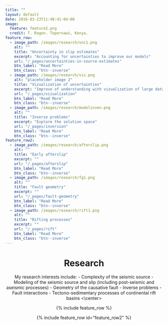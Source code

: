 ```yaml
---
title: ""
layout: default
date: 2016-03-23T11:48:41-04:00
image:
  feature: feature2.png
  credit: T. Ragon. Topernawi, Kenya.
feature_row:
  - image_path: /images/research/unc1.png
    alt: ""
    title: "Uncertainty in slip estimates"
    excerpt: "Accounting for uncertainties to improve our models"
    url: "/_pages/uncertainties-in-source-estimates"
    btn_label: "Read More"
    btn_class: "btn--inverse"
  - image_path: /images/research/viz.png
    alt: "placeholder image 2"
    title: "Vizualization of uncertainties"
    excerpt: "Improve of understanding with vizualization of large datasets"
    url: "/_pages/vizualization"
    btn_label: "Read More"
    btn_class: "btn--inverse"
  - image_path: /images/research/modelinven.png
    alt: ""
    title: "Inverse problems"
    excerpt: "Explore the solution space"
    url: "/_pages/inversion"
    btn_label: "Read More"
    btn_class: "btn--inverse"
feature_row2:
  - image_path: /images/research/afterslip.png
    alt: ""
    title: "Early afterslip"
    excerpt: ""
    url: "/_pages/afterslip"
    btn_label: "Read More"
    btn_class: "btn--inverse"
  - image_path: /images/research/fg1.png
    alt: ""
    title: "Fault geometry"
    excerpt: ""
    url: "/_pages/fault-geometry"
    btn_label: "Read More"
    btn_class: "btn--inverse"
  - image_path: /images/research/rift1.png
    alt: ""
    title: "Rifting processes"
    excerpt: ""
    url: "/_pages/rift"
    btn_label: "Read More"
    btn_class: "btn--inverse"
---
```


<center>
<h1> Research </h1>
</center>

<center>
My research interests include:  
- Complexity of the seismic source
- Modeling of the seismic source and slip (including post-seismic and aseismic processes)
- Geometry of the causative fault
- Inverse problems
- Fault interactions
- Tectono-sedimentary processes of continental rift basins
<\center>
<br style="line-height: 10px" />

{% include feature_row %}

{% include feature_row id="feature_row2" %}
